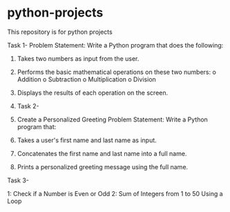 # python-projects
This repository is for python projects

Task 1-
Problem Statement: Write a Python program that does the following:
1.  Takes two numbers as input from the user.
2.  Performs the basic mathematical operations on these two numbers:
o	Addition
o	Subtraction
o	Multiplication
o	Division
3.  Displays the results of each operation on the screen.

4.  Task 2-

5. Create a Personalized Greeting
Problem Statement: Write a Python program that:
1.  Takes a user's first name and last name as input.
2.  Concatenates the first name and last name into a full name.
3.  Prints a personalized greeting message using the full name.

   Task 3- 

 1: Check if a Number is Even or Odd
 2: Sum of Integers from 1 to 50 Using a Loop

